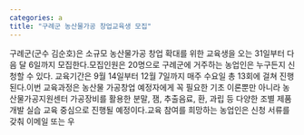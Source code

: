 ```yaml
---
categories: a
title: "구례군 농산물가공 창업교육생 모집"
---
```

구례군(군수 김순호)은 소규모 농산물가공 창업 확대를 위한 교육생을 오는 31일부터 다음 달 6일까지 모집한다.모집인원은 20명으로 구례군에 거주하는 농업인은 누구든지 신청할 수 있다. 교육기간은 9월 14일부터 12월 7일까지 매주 수요일 총 13회에 걸쳐 진행된다.이번 교육과정은 농산물 가공창업 예정자에게 꼭 필요한 기초 이론뿐만 아니라 농산물가공지원센터 가공장비를 활용한 분말, 잼, 추출음료, 환, 과립 등 다양한 조별 제품개발 실습 교육 중심으로 진행될 예정이다.교육 참여를 희망하는 농업인은 신청 서류를 갖춰 이메일 또는 우